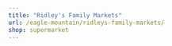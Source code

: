 ```yaml
---
title: "Ridley's Family Markets"
url: /eagle-mountain/ridleys-family-markets/
shop: supermarket
---
```

